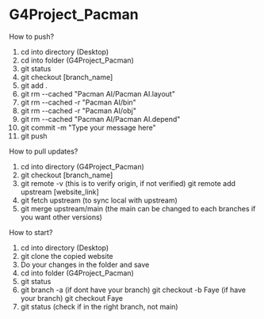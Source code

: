 # G4Project_Pacman  
How to push?  
1. cd into directory (Desktop)  
2. cd into folder (G4Project_Pacman)
3. git status 
4. git checkout [branch_name]
5. git add .
6. git rm --cached "Pacman AI/Pacman AI.layout"
7. git rm --cached -r "Pacman AI/bin"
8. git rm --cached -r "Pacman AI/obj"
9. git rm --cached "Pacman AI/Pacman AI.depend"
10. git commit -m "Type your message here"
11. git push

How to pull updates?  
1. cd into directory (G4Project_Pacman)
2. git checkout [branch_name]
3. git remote -v (this is to verify origin, if not verified) git remote add upstream [website_link]
4. git fetch upstream (to sync local with upstream)
5. git merge upstream/main (the main can be changed to each branches if you want other versions)

How to start?  
1. cd into directory (Desktop)  
2. git clone the copied website  
3. Do your changes in the folder and save  
4. cd into folder (G4Project_Pacman)
5. git status  
6. git branch -a
(if dont have your branch) git checkout -b Faye
(if have your branch) git checkout Faye
7. git status (check if in the right branch, not main)
